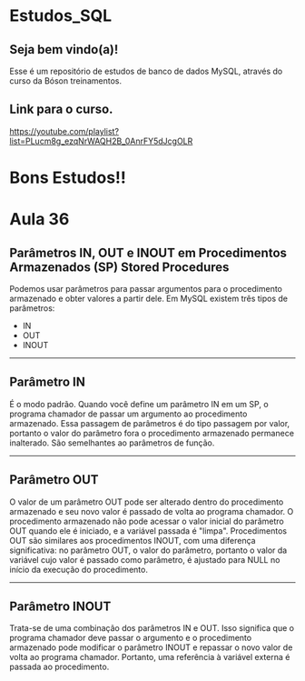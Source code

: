 # Estudos_SQL
## Seja bem vindo(a)!
Esse é um repositório de estudos de banco de dados MySQL, através do curso da Bóson treinamentos.

## Link para o curso.

https://youtube.com/playlist?list=PLucm8g_ezqNrWAQH2B_0AnrFY5dJcgOLR

# Bons Estudos!!


# Aula 36

## Parâmetros IN, OUT e INOUT em Procedimentos Armazenados (SP) Stored Procedures
 Podemos usar parâmetros para passar argumentos para o procedimento
 armazenado e obter valores a partir dele.
 Em MySQL existem três tipos de parâmetros:
- IN
- OUT
- INOUT
------------------------------------------------------------------------------------

## Parâmetro IN  

É o modo padrão. Quando você define um parâmetro IN em um SP, o programa
chamador de passar um argumento ao procedimento armazenado. 
Essa passagem de parâmetros é do tipo passagem por valor, portanto 
o valor do parâmetro fora o procedimento armazenado permanece inalterado.
São semelhantes ao parâmetros de função.

------------------------------------------------------------------------------------

## Parâmetro OUT 
 O valor de um parâmetro OUT pode ser alterado dentro do procedimento armazenado
 e seu novo valor é passado de volta ao programa chamador.
 O procedimento armazenado não pode acessar o valor inicial do parâmetro OUT quando ele
 é iniciado, e a variável passada é "limpa". 
 Procedimentos OUT são similares aos procedimentos INOUT,
 com uma diferença significativa: no parâmetro OUT, o valor do
 parâmetro, portanto o valor da variável cujo valor é passado como parâmetro, 
 é ajustado para NULL no início da execução do procedimento.
 
---------------------------------------------------------------------------------------

## Parâmetro INOUT
 Trata-se de uma combinação dos parâmetros IN e OUT. Isso significa que o programa chamador deve passar  o argumento e o procedimento armazenado pode modificar
 o parâmetro INOUT e repassar o novo valor de volta ao  programa chamador. 
 Portanto, uma referência à variável externa é passada ao procedimento. 
 
 
